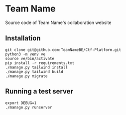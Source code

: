 # Team Name
Source code of Team Name's collaboration website

## Installation
```
git clone git@github.com:TeamNameBE/Ctf-Platform.git
python3 -m venv ve
source ve/bin/activate
pip install -r requirements.txt
./manage.py tailwind install
./manage.py tailwind build
./manage.py migrate
```

## Running a test server
```
export DEBUG=1
./manage.py runserver
```
